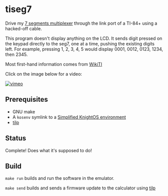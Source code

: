 # tiseg7

Drive my [7 segments multiplexer][seg7] through the link port of a TI-84+
using a hacked-off cable.

This program doesn't display anything on the LCD. It sends digit pressed on the
keypad directly to the seg7, one at a time, pushing the existing digits left.
For example, pressing 1, 2, 3, 4, 5 would display 0001, 0012, 0123, 1234, then
2345.

Most first-hand information comes from [WikiTI][wikiti]

Click on the image below for a video:

[![vimeo](https://i.vimeocdn.com/video/771294303_677x.jpg)](https://vimeo.com/327108521)

## Prerequisites

* GNU make
* A `kosenv` symlink to a [Simplified KnightOS environment][kosenv]
* [tilp][tilp]

## Status

Complete! Does what it's supposed to do!

## Build

`make run` builds and run the software in the emulator.

`make send` builds and sends a firmware update to the calculator using
[tilp][tilp]

[seg7]: https://github.com/hsoft/seg7-multiplex
[wikiti]: http://wikiti.brandonw.net/index.php
[kosenv]: https://github.com/hsoft/knightosenv
[tilp]: http://lpg.ticalc.org/prj_tilp/
